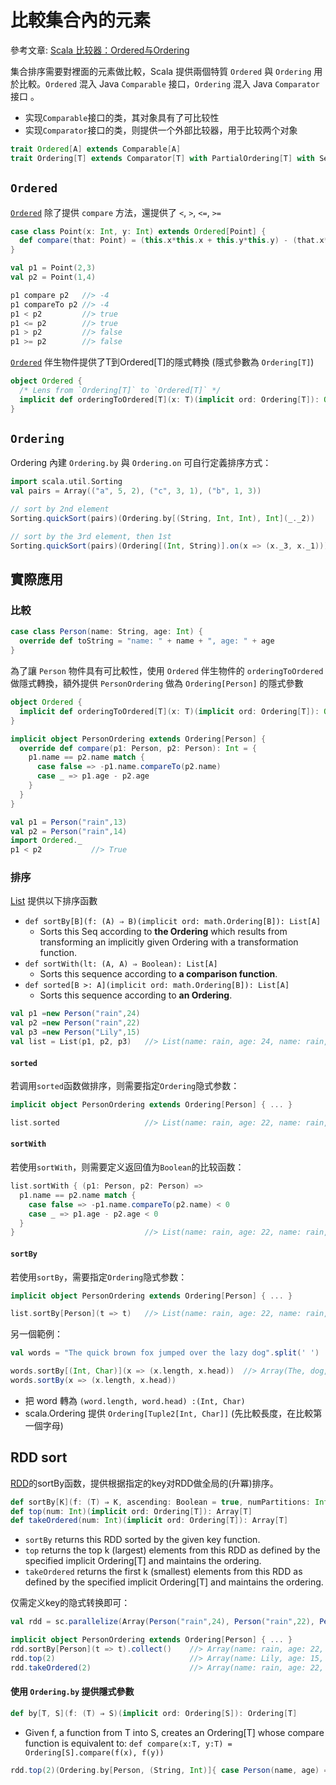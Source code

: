 # 比較集合內的元素

參考文章: [Scala 比较器：Ordered与Ordering](http://www.doc00.com/doc/10010048t)

集合排序需要對裡面的元素做比較，Scala 提供兩個特質 `Ordered` 與 `Ordering` 用於比較。`Ordered` 混入 Java `Comparable` 接口，`Ordering` 混入 Java `Comparator` 接口
。
- 实现`Comparable`接口的类，其对象具有了可比较性
- 实现`Comparator`接口的类，则提供一个外部比较器，用于比较两个对象

```scala
trait Ordered[A] extends Comparable[A]
trait Ordering[T] extends Comparator[T] with PartialOrdering[T] with Serializable
```

## `Ordered`
[`Ordered`](http://www.scala-lang.org/api/current/index.html#scala.math.Ordered) 除了提供 `compare` 方法，還提供了 `<`, `>`, `<=`, `>=`

```scala
case class Point(x: Int, y: Int) extends Ordered[Point] {
  def compare(that: Point) = (this.x*this.x + this.y*this.y) - (that.x*that.x + that.y*that.y)
}

val p1 = Point(2,3)
val p2 = Point(1,4)

p1 compare p2   //> -4
p1 compareTo p2 //> -4
p1 < p2         //> true
p1 <= p2        //> true
p1 > p2         //> false
p1 >= p2        //> false
```

[`Ordered`](http://www.scala-lang.org/api/current/index.html#scala.math.Ordered$) 伴生物件提供了T到Ordered[T]的隱式轉換 (隱式參數為 `Ordering[T]`)
```scala
object Ordered {
  /* Lens from `Ordering[T]` to `Ordered[T]` */
  implicit def orderingToOrdered[T](x: T)(implicit ord: Ordering[T]): Ordered[T] = new Ordered[T] { defcompare(that: T): Int = ord.compare(x, that) }
}
```

## `Ordering`
Ordering 內建 `Ordering.by` 與 `Ordering.on` 可自行定義排序方式：

```scala
import scala.util.Sorting
val pairs = Array(("a", 5, 2), ("c", 3, 1), ("b", 1, 3))

// sort by 2nd element
Sorting.quickSort(pairs)(Ordering.by[(String, Int, Int), Int](_._2))

// sort by the 3rd element, then 1st
Sorting.quickSort(pairs)(Ordering[(Int, String)].on(x => (x._3, x._1)))
```

## 實際應用

### 比較
```scala
case class Person(name: String, age: Int) {
  override def toString = "name: " + name + ", age: " + age
}
```

為了讓 `Person` 物件具有可比較性，使用 `Ordered` 伴生物件的 `orderingToOrdered` 做隱式轉換，額外提供 `PersonOrdering` 做為 `Ordering[Person]` 的隱式參數

```scala
object Ordered {
  implicit def orderingToOrdered[T](x: T)(implicit ord: Ordering[T]): Ordered[T]
}
```

```scala
implicit object PersonOrdering extends Ordering[Person] {
  override def compare(p1: Person, p2: Person): Int = {
    p1.name == p2.name match {
      case false => -p1.name.compareTo(p2.name)
      case _ => p1.age - p2.age
    }
  }
}
```

```scala
val p1 = Person("rain",13)
val p2 = Person("rain",14)
import Ordered._
p1 < p2           //> True
```

### 排序
[List](http://www.scala-lang.org/api/current/index.html#scala.collection.immutable.List) 提供以下排序函數

- `def sortBy[B](f: (A) ⇒ B)(implicit ord: math.Ordering[B]): List[A]`
  - Sorts this Seq according to **the Ordering** which results from transforming an implicitly given Ordering with a transformation function.
- `def sortWith(lt: (A, A) ⇒ Boolean): List[A]`
  - Sorts this sequence according to **a comparison function**.
- `def sorted[B >: A](implicit ord: math.Ordering[B]): List[A]`
  - Sorts this sequence according to **an Ordering**.

```scala
val p1 =new Person("rain",24)
val p2 =new Person("rain",22)
val p3 =new Person("Lily",15)
val list = List(p1, p2, p3)   //> List(name: rain, age: 24, name: rain, age: 22, name: Lily, age: 15)
```

#### `sorted`
若调用`sorted`函数做排序，则需要指定`Ordering`隐式参数：

```scala
implicit object PersonOrdering extends Ordering[Person] { ... }
```
```scala
list.sorted                   //> List(name: rain, age: 22, name: rain, age: 24, name: Lily, age: 15)
```

#### `sortWith`
若使用`sortWith`，则需要定义返回值为`Boolean`的比较函数：

```scala
list.sortWith { (p1: Person, p2: Person) =>
  p1.name == p2.name match {
    case false => -p1.name.compareTo(p2.name) < 0
    case _ => p1.age - p2.age < 0
  }
}                             //> List(name: rain, age: 22, name: rain, age: 24, name: Lily, age: 15)
```

#### `sortBy`
若使用`sortBy`，需要指定`Ordering`隐式参数：
```scala
implicit object PersonOrdering extends Ordering[Person] { ... }
```
```scala
list.sortBy[Person](t => t)   //> List(name: rain, age: 22, name: rain, age: 24, name: Lily, age: 15)
```

另一個範例：
```scala
val words = "The quick brown fox jumped over the lazy dog".split(' ')

words.sortBy[(Int, Char)](x => (x.length, x.head))  //> Array(The, dog, fox, the, lazy, over, brown, quick, jumped)
words.sortBy(x => (x.length, x.head))
```

- 把 word 轉為 `(word.length, word.head) :(Int, Char)`
- scala.Ordering 提供 `Ordering[Tuple2[Int, Char]]` (先比較長度，在比較第一個字母)

## RDD sort
[RDD](http://spark.apache.org/docs/latest/api/scala/index.html#org.apache.spark.rdd.RDD)的sortBy函数，提供根据指定的key对RDD做全局的(升冪)排序。

```scala
def sortBy[K](f: (T) ⇒ K, ascending: Boolean = true, numPartitions: Int = this.partitions.length)(implicit ord: Ordering[K], ctag: ClassTag[K]): RDD[T]
def top(num: Int)(implicit ord: Ordering[T]): Array[T]
def takeOrdered(num: Int)(implicit ord: Ordering[T]): Array[T]
```
- `sortBy` returns this RDD sorted by the given key function.
- `top` returns the top k (largest) elements from this RDD as defined by the specified implicit Ordering[T] and maintains the ordering.
- `takeOrdered` returns the first k (smallest) elements from this RDD as defined by the specified implicit Ordering[T] and maintains the ordering.

仅需定义key的隐式转换即可：
```scala
val rdd = sc.parallelize(Array(Person("rain",24), Person("rain",22), Person("Lily",15)))

implicit object PersonOrdering extends Ordering[Person] { ... }
rdd.sortBy[Person](t => t).collect()    //> Array(name: rain, age: 22, name: rain, age: 24, name: Lily, age: 15)
rdd.top(2)                              //> Array(name: Lily, age: 15, name: rain, age: 24)
rdd.takeOrdered(2)                      //> Array(name: rain, age: 22, name: rain, age: 24)
```

#### 使用 `Ordering.by` 提供隱式參數
```scala
def by[T, S](f: (T) ⇒ S)(implicit ord: Ordering[S]): Ordering[T]
```
- Given f, a function from T into S, creates an Ordering[T] whose compare function is equivalent to: `def compare(x:T, y:T) = Ordering[S].compare(f(x), f(y))`

```scala
rdd.top(2)(Ordering.by[Person, (String, Int)]{ case Person(name, age) => (name, age) }) //> Array(name: rain, age: 24, name: rain, age: 22)
```
